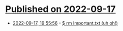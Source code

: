 # [Published on 2022-09-17](index.md)

* [2022-09-17, 19:55:56](https://lobste.rs/s/fs78pl/rm_important_txt_uh_oh) - [$ rm Important.txt (uh oh!)](https://xenodium.com/rm-important-txt-oh-sht/)
